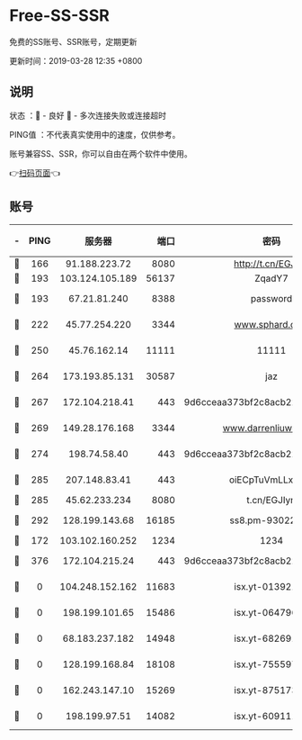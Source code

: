 # Free-SS-SSR

免费的SS账号、SSR账号，定期更新

更新时间：2019-03-28 12:35 +0800

## 说明

状态     ：🙂 - 良好 🙁 - 多次连接失败或连接超时

PING值   ：不代表真实使用中的速度，仅供参考。

账号兼容SS、SSR，你可以自由在两个软件中使用。

👉[扫码页面](https://liesauer.github.io/Free-SS-SSR/)👈

## 账号

|-|PING|服务器|端口|密码|加密方式|区域|
|:----:|:----:|:-----:|-----:|:----:|:----:|:----:|
|🙂|166|91.188.223.72|8080|http://t.cn/EGJIyrl|rc4-md5|RU|
|🙂|193|103.124.105.189|56137|ZqadY7|chacha20|US|
|🙂|193|67.21.81.240|8388|password|aes-256-cfb|US|
|🙂|222|45.77.254.220|3344|www.sphard.com|aes-256-cfb|SG|
|🙂|250|45.76.162.14|11111|11111|aes-256-cfb|SG|
|🙂|264|173.193.85.131|30587|jaz|aes-256-cfb|US|
|🙂|267|172.104.218.41|443|9d6cceaa373bf2c8acb22e60b6a58be6|aes-256-cfb|US|
|🙂|269|149.28.176.168|3344|www.darrenliuwei.com|aes-256-cfb|AU|
|🙂|274|198.74.58.40|443|9d6cceaa373bf2c8acb22e60b6a58be6|aes-256-cfb|US|
|🙂|285|207.148.83.41|443|oiECpTuVmLLxk4Ts|aes-256-cfb|AU|
|🙂|285|45.62.233.234|8080|t.cn/EGJIyrl|rc4-md5|CA|
|🙂|292|128.199.143.68|16185|ss8.pm-93022254|aes-256-cfb|SG|
|🙂|172|103.102.160.252|1234|1234|rc4-md5|JP|
|🙂|376|172.104.215.24|443|9d6cceaa373bf2c8acb22e60b6a58be6|aes-256-cfb|US|
|🙁|0|104.248.152.162|11683|isx.yt-01392151|aes-256-cfb|SG|
|🙁|0|198.199.101.65|15486|isx.yt-06479676|aes-256-cfb|US|
|🙁|0|68.183.237.182|14948|isx.yt-68269192|aes-256-cfb|SG|
|🙁|0|128.199.168.84|18108|isx.yt-75559783|aes-256-cfb|SG|
|🙁|0|162.243.147.10|15269|isx.yt-87517333|aes-256-cfb|US|
|🙁|0|198.199.97.51|14082|isx.yt-60911167|aes-256-cfb|US|
